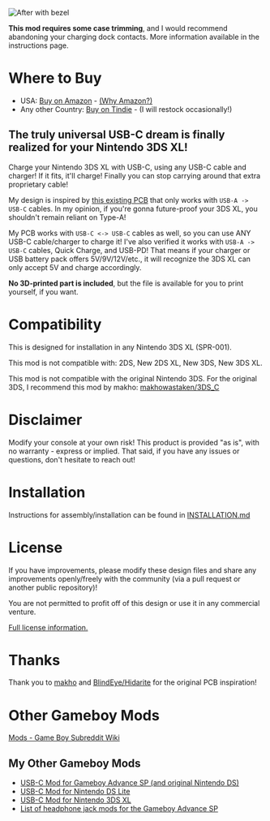 ![After with bezel](https://github.com/rorosaurus/3ds-xl-usb-c/blob/master/images/after-with-bezel.jpg)

**This mod requires some case trimming**, and I would recommend abandoning your charging dock contacts. More information available in the instructions page.

# Where to Buy

* USA: [Buy on Amazon](https://smile.amazon.com/dp/B08RN6LDVH) - [(Why Amazon?)](https://github.com/rorosaurus/gba-sp-usb-c/blob/master/why-sell-on-amazon.md)
* Any other Country: [Buy on Tindie](https://www.tindie.com/products/22543/) - (I will restock occasionally!)

## The truly universal USB-C dream is finally realized for your Nintendo 3DS XL!

Charge your Nintendo 3DS XL with USB-C, using any USB-C cable and charger! If it fits, it'll charge! Finally you can stop carrying around that extra proprietary cable!

My design is inspired by [this existing PCB](https://oshpark.com/shared_projects/I6UOH6gb) that only works with ````USB-A -> USB-C```` cables. In my opinion, if you're gonna future-proof your 3DS XL, you shouldn't remain reliant on Type-A!

My PCB works with ````USB-C <-> USB-C```` cables as well, so you can use ANY USB-C cable/charger to charge it! I've also verified it works with ````USB-A -> USB-C```` cables, Quick Charge, and USB-PD! That means if your charger or USB battery pack offers 5V/9V/12V/etc., it will recognize the 3DS XL can only accept 5V and charge accordingly.

**No 3D-printed part is included**, but the file is available for you to print yourself, if you want.

# Compatibility

This is designed for installation in any Nintendo 3DS XL (SPR-001).

This mod is not compatible with: 2DS, New 2DS XL, New 3DS, New 3DS XL.

This mod is not compatible with the original Nintendo 3DS. For the original 3DS, I recommend this mod by makho: [makhowastaken/3DS_C](https://github.com/makhowastaken/3DS_C/)

# Disclaimer

Modify your console at your own risk! This product is provided "as is", with no warranty - express or implied. That said, if you have any issues or questions, don't hesitate to reach out!


# Installation

Instructions for assembly/installation can be found in [INSTALLATION.md](https://github.com/rorosaurus/3ds-xl-usb-c/blob/master/INSTALLATION.md)

# License

If you have improvements, please modify these design files and share any improvements openly/freely with the community (via a pull request or another public repository)!

You are not permitted to profit off of this design or use it in any commercial venture.

[Full license information.](https://github.com/rorosaurus/3ds-xl-usb-c/blob/master/LICENSE.md)

# Thanks

Thank you to [makho](https://www.youtube.com/channel/UC5FYpo9lFqK1Y7wqjPuANFw) and [BlindEye/Hidarite](https://www.tindie.com/stores/hidarite/) for the original PCB inspiration!

# Other Gameboy Mods

[Mods - Game Boy Subreddit Wiki](https://www.reddit.com/r/GameBoy/wiki/mods)

## My Other Gameboy Mods

* [USB-C Mod for Gameboy Advance SP (and original Nintendo DS)](https://github.com/rorosaurus/gba-sp-usb-c/)
* [USB-C Mod for Nintendo DS Lite](https://github.com/rorosaurus/nds-lite-usb-c/)
* [USB-C Mod for Nintendo 3DS XL](https://github.com/rorosaurus/3ds-xl-usb-c/)
* [List of headphone jack mods for the Gameboy Advance SP](https://github.com/rorosaurus/gba-sp-headphone-jack/)